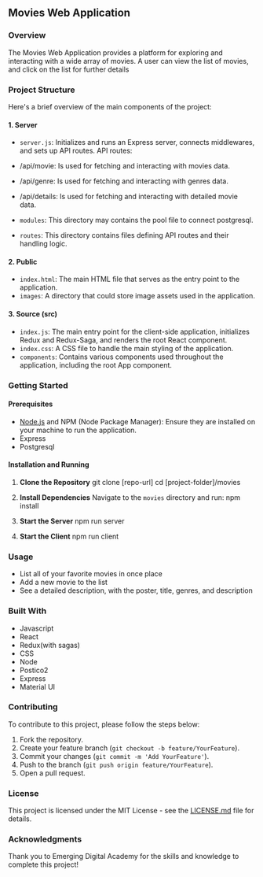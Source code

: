 ## Movies Web Application

### Overview

The Movies Web Application provides a platform for exploring and interacting with a wide array of movies. A user can view the list of movies, and click on the list for further details

### Project Structure

Here's a brief overview of the main components of the project:

#### 1. Server

- `server.js`: Initializes and runs an Express server, connects middlewares, and sets up API routes.
  API routes:
- /api/movie: Is used for fetching and interacting with movies data.
- /api/genre: Is used for fetching and interacting with genres data.
- /api/details: Is used for fetching and interacting with detailed movie data.

- `modules`: This directory may contains the pool file to connect postgresql.
- `routes`: This directory contains files defining API routes and their handling logic.

#### 2. Public

- `index.html`: The main HTML file that serves as the entry point to the application.
- `images`: A directory that could store image assets used in the application.

#### 3. Source (src)

- `index.js`: The main entry point for the client-side application, initializes Redux and Redux-Saga, and renders the root React component.
- `index.css`: A CSS file to handle the main styling of the application.
- `components`: Contains various components used throughout the application, including the root App component.

### Getting Started

#### Prerequisites

- [Node.js](https://nodejs.org/) and NPM (Node Package Manager): Ensure they are installed on your machine to run the application.
- Express
- Postgresql

#### Installation and Running

1. **Clone the Repository**
   git clone [repo-url]
   cd [project-folder]/movies
2. **Install Dependencies**
   Navigate to the `movies` directory and run:
   npm install
3. **Start the Server**
   npm run server

4. **Start the Client**
   npm run client

### Usage

- List all of your favorite movies in once place
- Add a new movie to the list
- See a detailed description, with the poster, title, genres, and description

### Built With

- Javascript
- React
- Redux(with sagas)
- CSS
- Node
- Postico2
- Express
- Material UI

### Contributing

To contribute to this project, please follow the steps below:

1. Fork the repository.
2. Create your feature branch (`git checkout -b feature/YourFeature`).
3. Commit your changes (`git commit -m 'Add YourFeature'`).
4. Push to the branch (`git push origin feature/YourFeature`).
5. Open a pull request.

### License

This project is licensed under the MIT License - see the [LICENSE.md](LICENSE.md) file for details.

### Acknowledgments

Thank you to Emerging Digital Academy for the skills and knowledge to complete this project!
